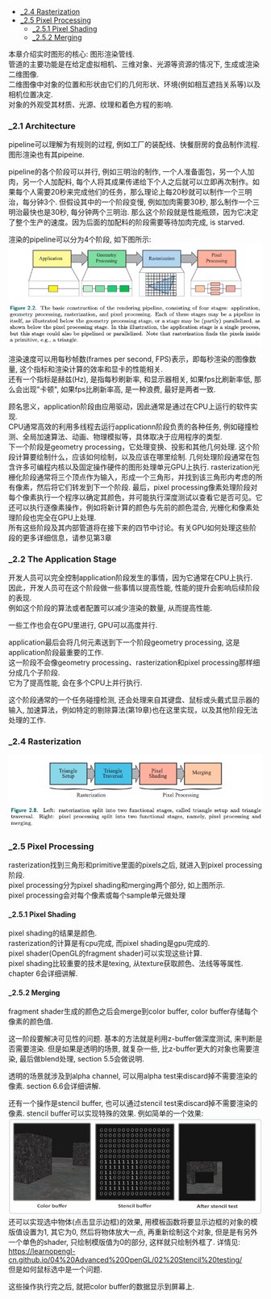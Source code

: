 <!-- TOC -->

- [_2.4 Rasterization](#_24-rasterization)
- [_2.5 Pixel Processing](#_25-pixel-processing)
  - [_2.5.1 Pixel Shading](#_251-pixel-shading)
  - [_2.5.2 Merging](#_252-merging)

<!-- /TOC -->

本章介绍实时图形的核心: 图形渲染管线.  
管道的主要功能是在给定虚拟相机、三维对象、光源等资源的情况下, 生成或渲染二维图像.  
二维图像中对象的位置和形状由它们的几何形状、环境(例如相互遮挡关系等)以及相机位置决定.  
对象的外观受其材质、光源、纹理和着色方程的影响.

### _2.1 Architecture

pipeline可以理解为有规则的过程, 例如工厂的装配线、快餐厨房的食品制作流程.  
图形渲染也有其pipeine.

pipeline的各个阶段可以并行, 例如三明治的制作, 一个人准备面包，另一个人加肉，另一个人加配料, 每个人将其成果传递给下个人之后就可以立即再次制作。如果每个人需要20秒来完成他们的任务，那么理论上每20秒就可以制作一个三明治，每分钟3个. 但假设其中的一个阶段变慢, 例如加肉需要30秒, 那么制作一个三明治最快也是30秒, 每分钟两个三明治. 那么这个阶段就是性能瓶颈，因为它决定了整个生产的速度。因为后面的加配料的阶段需要等待加肉完成, is starved.

渲染的pipeline可以分为4个阶段, 如下图所示:  
<img src="_images/real_time_rendering/pipeline.png">

渲染速度可以用每秒帧数(frames per second, FPS)表示，即每秒渲染的图像数量, 这个指标和渲染计算的效率和显卡的性能相关.    
还有一个指标是赫兹(Hz), 是指每秒刷新率, 和显示器相关, 如果fps比刷新率低, 那么会出现"卡顿", 如果fps比刷新率高, 是一种浪费, 最好是两者一致.

顾名思义，application阶段由应用驱动，因此通常是通过在CPU上运行的软件实现.  
CPU通常高效的利用多线程去运行applicationn阶段负责的各种任务, 例如碰撞检测、全局加速算法、动画、物理模拟等，具体取决于应用程序的类型.  
下一个阶段是geometry processing，它处理变换、投影和其他几何处理. 这个阶段计算要绘制什么，应该如何绘制，以及应该在哪里绘制. 几何处理阶段通常在包含许多可编程内核以及固定操作硬件的图形处理单元GPU上执行.
rasterization光栅化阶段通常将三个顶点作为输入，形成一个三角形，并找到该三角形内考虑的所有像素，然后将它们转发到下一个阶段.
最后，pixel processing像素处理阶段对每个像素执行一个程序以确定其颜色，并可能执行深度测试以查看它是否可见。它还可以执行逐像素操作，例如将新计算的颜色与先前的颜色混合, 光栅化和像素处理阶段也完全在GPU上处理.  
所有这些阶段及其内部管道将在接下来的四节中讨论。有关GPU如何处理这些阶段的更多详细信息，请参见第3章

### _2.2 The Application Stage

开发人员可以完全控制application阶段发生的事情，因为它通常在CPU上执行.  
因此，开发人员可在这个阶段做一些事情以提高性能, 性能的提升会影响后续阶段的表现.  
例如这个阶段的算法或者配置可以减少渲染的数量, 从而提高性能.

一些工作也会在GPU里进行, GPU可以高度并行.  

application最后会将几何元素送到下一个阶段geometry processing, 这是application阶段最重要的工作.  
这一阶段不会像geometry processing、rasterization和pixel processing那样细分成几个子阶段.  
它为了提高性能, 会在多个CPU上并行执行.

这个阶段通常的一个任务碰撞检测, 还会处理来自其键盘、鼠标或头戴式显示器的输入, 加速算法，例如特定的剔除算法(第19章)也在这里实现，以及其他阶段无法处理的工作.

<a id="markdown-_24-rasterization" name="_24-rasterization"></a>
### _2.4 Rasterization

<img src="_images/real_time_rendering/rasterization.png">

<a id="markdown-_25-pixel-processing" name="_25-pixel-processing"></a>
### _2.5 Pixel Processing

rasterization找到三角形和primitive里面的pixels之后, 就进入到pixel processing阶段.  
pixel processing分为pixel shading和merging两个部分, 如上图所示.  
pixel processing会对每个像素或每个sample单元做处理

<a id="markdown-_251-pixel-shading" name="_251-pixel-shading"></a>
#### _2.5.1 Pixel Shading

pixel shading的结果是颜色.  
rasterization的计算是有cpu完成, 而pixel shading是gpu完成的.  
pixel shader(OpenGL的fragment shader)可以实现这些计算.  
pixel shading比较重要的技术是texing, 从texture获取颜色、法线等等属性. chapter 6会详细讲解.

<a id="markdown-_252-merging" name="_252-merging"></a>
#### _2.5.2 Merging

fragment shader生成的颜色之后会merge到color buffer, color buffer存储每个像素的颜色值.  

这一阶段要解决可见性的问题. 基本的方法就是利用z-buffer做深度测试, 来判断是否需要渲染. 但是如果是透明的场景, 就复杂一些, 比z-buffer更大的对象也需要渲染, 最后做blend处理, section 5.5会做说明.

透明的场景就涉及到alpha channel, 可以用alpha test来discard掉不需要渲染的像素. section 6.6会详细讲解.

还有一个操作是stencil buffer, 也可以通过stencil test来discard掉不需要渲染的像素. stencil buffer可以实现特殊的效果. 例如简单的一个效果:  
<img src="_images/real_time_rendering/stencil_buffer.png">  
还可以实现选中物体(点击显示边框)的效果, 用模板函数将要显示边框的对象的模版值设置为1, 其它为0, 然后将物体放大一点, 再重新绘制这个对象, 但是是有另外一个单色的shader, 只绘制模版值为0的部分, 这样就只绘制外框了. 详情见: <https://learnopengl-cn.github.io/04%20Advanced%20OpenGL/02%20Stencil%20testing/>  
但是如何鼠标选中是一个问题.

这些操作执行完之后, 就把color buffer的数据显示到屏幕上.